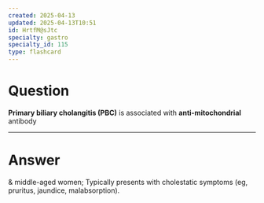 ```yaml
---
created: 2025-04-13
updated: 2025-04-13T10:51
id: HrtfM@sJtc
specialty: gastro
specialty_id: 115
type: flashcard
---
```


# Question
**Primary biliary cholangitis (PBC)** is associated with **anti-mitochondrial** antibody

---

# Answer
& middle-aged women; Typically presents with cholestatic symptoms (eg, pruritus, jaundice, malabsorption).